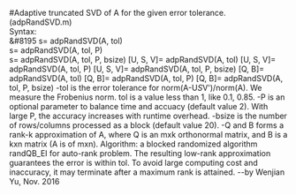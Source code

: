 #Adaptive truncated SVD of A for the given error tolerance. (adpRandSVD.m)  
Syntax:  
&#8195 s= adpRandSVD(A, tol)  
 s= adpRandSVD(A, tol, P)  
 s= adpRandSVD(A, tol, P, bsize)
 [U, S, V]= adpRandSVD(A, tol)
 [U, S, V]= adpRandSVD(A, tol, P)
 [U, S, V]= adpRandSVD(A, tol, P, bsize)
 [Q, B]= adpRandSVD(A, tol)
 [Q, B]= adpRandSVD(A, tol, P)
 [Q, B]= adpRandSVD(A, tol, P, bsize)
 -tol is the error tolerance for norm(A-U*S*V')/norm(A). We measure the
  Frobenius norm. tol is a value less than 1, like 0.1, 0.85.
 -P is an optional parameter to balance time and accuacy (default value 2).
  With large P, the accuracy increases with runtime overhead.
 -bsize is the number of rows/columns processed as a block (default value
  20).
 -Q and B forms a rank-k approximation of A, where Q is an mxk orthonormal 
  matrix, and B is a kxn matrix (A is of mxn).
Algorithm: a blocked randomized algorithm randQB_EI for auto-rank problem.
  The resulting low-rank approximation guarantees the error is within tol.
  To avoid large computing cost and inaccuracy, it may terminate after a 
  maximum rank is attained. 
                  --by Wenjian Yu, Nov. 2016